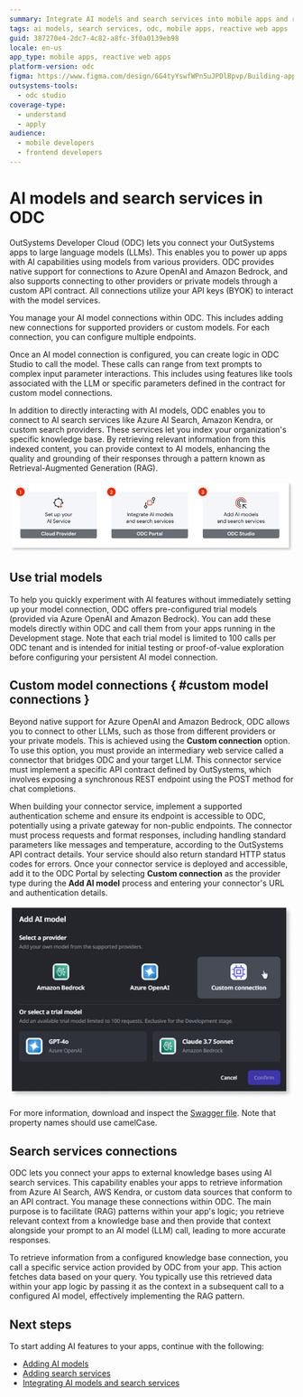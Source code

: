 ```yaml
---
summary: Integrate AI models and search services into mobile apps and reactive web apps using OutSystems Developer Cloud (ODC).
tags: ai models, search services, odc, mobile apps, reactive web apps
guid: 387270e4-2dc7-4c82-a8fc-3f0a0139eb98
locale: en-us
app_type: mobile apps, reactive web apps
platform-version: odc
figma: https://www.figma.com/design/6G4tyYswfWPn5uJPDlBpvp/Building-apps?node-id=7348-69&p=f&t=CZtLsTx410fYC6Uv-0
outsystems-tools:
  - odc studio
coverage-type:
  - understand
  - apply
audience:
  - mobile developers
  - frontend developers
---
```


# AI models and search services in ODC

OutSystems Developer Cloud (ODC) lets you connect your OutSystems apps to large language models (LLMs). This enables you to power up apps with AI capabilities using models from various providers. ODC provides native support for connections to Azure OpenAI and Amazon Bedrock, and also supports connecting to other providers or private models through a custom API contract. All connections utilize your API keys (BYOK) to interact with the model services.

You manage your AI model connections within ODC. This includes adding new connections for supported providers or custom models. For each connection, you can configure multiple endpoints.

Once an AI model connection is configured, you can create logic in ODC Studio to call the model. These calls can range from text prompts to complex input parameter interactions. This includes using features like tools associated with the LLM or specific parameters defined in the contract for custom model connections.

In addition to directly interacting with AI models, ODC enables you to connect to AI search services like Azure AI Search, Amazon Kendra, or custom search providers. These services let you index your organization's specific knowledge base. By retrieving relevant information from this indexed content, you can provide context to AI models, enhancing the quality and grounding of their responses through a pattern known as Retrieval-Augmented Generation (RAG).

![Diagram showing three steps: 1. Set up your AI Service (Cloud Provider), 2. Integrate AI models and search services (ODC Portal), 3. Add AI models and search services (ODC Studio).](images/steps-diag.png "Steps to Integrate AI Models and Search Services")

## Use trial models

To help you quickly experiment with AI features without immediately setting up your model connection, ODC offers pre-configured trial models (provided via Azure OpenAI and Amazon Bedrock). You can add these models directly within ODC and call them from your apps running in the Development stage. Note that each trial model is limited to 100 calls per ODC tenant and is intended for initial testing or proof-of-value exploration before configuring your persistent AI model connection.

## Custom model connections { #custom model connections }

Beyond native support for Azure OpenAI and Amazon Bedrock, ODC allows you to connect to other LLMs, such as those from different providers or your private models. This is achieved using the **Custom connection** option. To use this option, you must provide an intermediary web service called a connector that bridges ODC and your target LLM. This connector service must implement a specific API contract defined by OutSystems, which involves exposing a synchronous REST endpoint using the POST method for chat completions.

When building your connector service, implement a supported authentication scheme and ensure its endpoint is accessible to ODC, potentially using a private gateway for non-public endpoints. The connector must process requests and format responses, including handling standard parameters like messages and temperature, according to the OutSystems API contract details. Your service should also return standard HTTP status codes for errors. Once your connector service is deployed and accessible, add it to the ODC Portal by selecting **Custom connection** as the provider type during the **Add AI model** process and entering your connector's URL and authentication details.

![Screenshot of the 'Add AI model' interface in ODC Portal, showing options for Amazon Bedrock, Azure OpenAI, Custom connection, and trial models like GPT-4o and Claude 3.7 Sonnet.](images/custom-connection-pl.png "Add AI Model - Custom Connection")

For more information, download and inspect the [Swagger file](resources/swagger.json). Note that property names should use camelCase.

## Search services connections

ODC lets you connect your apps to external knowledge bases using AI search services. This capability enables your apps to retrieve information from Azure AI Search, AWS Kendra, or custom data sources that conform to an API contract. You manage these connections within ODC. The main purpose is to facilitate (RAG) patterns within your app's logic; you retrieve relevant context from a knowledge base and then provide that context alongside your prompt to an AI model (LLM) call, leading to more accurate responses.

To retrieve information from a configured knowledge base connection, you call a specific service action provided by ODC from your app. This action fetches data based on your query. You typically use this retrieved data within your app logic by passing it as the context in a subsequent call to a configured AI model, effectively implementing the RAG pattern.

## Next steps

To start adding AI features to your apps, continue with the following:

* [Adding AI models](add-ai-models.md)
* [Adding search services](add-ai-search-services.md)
* [Integrating AI models and search services](integrate-ai-models-logic-rag.md)
